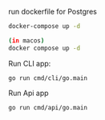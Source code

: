 

run dockerfile for Postgres

```bash
docker-compose up -d

(in macos)
docker compose up -d  
```

Run CLI app: 
```
go run cmd/cli/go.main
```

Run Api app
```
go run cmd/api/go.main
```
